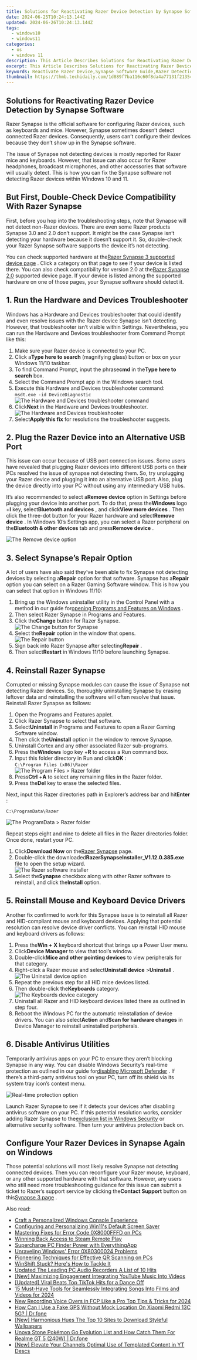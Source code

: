 ```yaml
---
title: Solutions for Reactivating Razer Device Detection by Synapse Software
date: 2024-06-25T10:24:13.144Z
updated: 2024-06-26T10:24:13.144Z
tags:
  - windows10
  - windows11
categories:
  - os
  - windows 11
description: This Article Describes Solutions for Reactivating Razer Device Detection by Synapse Software
excerpt: This Article Describes Solutions for Reactivating Razer Device Detection by Synapse Software
keywords: Reactivate Razer Device,Synapse Software Guide,Razer Detection Fix,Razer-Synapse Connection,Reset Razer Hardware,Razer Device Support,Restore Razer Functionality
thumbnail: https://thmb.techidaily.com/1d889f7ba116c60f8da4a77131f21354069b9feb0f07282f1ae108dd24c44c29.jpg
---
```


## Solutions for Reactivating Razer Device Detection by Synapse Software

 Razer Synapse is the official software for configuring Razer devices, such as keyboards and mice. However, Synapse sometimes doesn’t detect connected Razer devices. Consequently, users can’t configure their devices because they don’t show up in the Synapse software.

 The issue of Synapse not detecting devices is mostly reported for Razer mice and keyboards. However, that issue can also occur for Razer headphones, broadcast microphones, and other accessories that software will usually detect. This is how you can fix the Synapse software not detecting Razer devices within Windows 10 and 11.

## But First, Double-Check Device Compatibility With Razer Synapse

 First, before you hop into the troubleshooting steps, note that Synapse will not detect non-Razer devices. There are even some Razer products Synapse 3.0 and 2.0 don’t support. It might be the case Synapse isn’t detecting your hardware because it doesn’t support it. So, double-check your Razer Synapse software supports the device it’s not detecting.

 You can check supported hardware at the[Razer Synapse 3 supported device page](https://mysupport.razer.com/app/answers/detail/a%5Fid/4130/~/razer-synapse-3-supported-devices) . Click a category on that page to see if your device is listed there. You can also check compatibility for version 2.0 at the[Razer Synapse 2.0](https://mysupport.razer.com/app/answers/detail/a%5Fid/4131/~/razer-synapse-2.0-supported-devices) supported device page. If your device is listed among the supported hardware on one of those pages, your Synapse software should detect it.

## 1\. Run the Hardware and Devices Troubleshooter

 Windows has a Hardware and Devices troubleshooter that could identify and even resolve issues with the Razer device Synapse isn’t detecting. However, that troubleshooter isn’t visible within Settings. Nevertheless, you can run the Hardware and Devices troubleshooter from Command Prompt like this:

1. Make sure your Razer device is connected to your PC.
2. Click a**Type here to search** (magnifying glass) button or box on your Windows 11/10 taskbar.
3. To find Command Prompt, input the phrase**cmd** in the**Type here to search** box.
4. Select the Command Prompt app in the Windows search tool.
5. Execute this Hardware and Devices troubleshooter command:  
`msdt.exe -id DeviceDiagnostic`  
![The Hardware and Devices troubleshooter command](https://static1.makeuseofimages.com/wordpress/wp-content/uploads/2023/03/hardware-troubleshooter-command.jpg)
6. Click**Next** in the Hardware and Devices troubleshooter.  
![The Hardware and Devices troubleshooter](https://static1.makeuseofimages.com/wordpress/wp-content/uploads/2023/03/the-hardware-and-devices-troubleshooter.jpg)
7. Select**Apply this fix** for resolutions the troubleshooter suggests.

## 2\. Plug the Razer Device into an Alternative USB Port

 This issue can occur because of USB port connection issues. Some users have revealed that plugging Razer devices into different USB ports on their PCs resolved the issue of synapse not detecting them. So, try unplugging your Razer device and plugging it into an alternative USB port. Also, plug the device directly into your PC without using any intermediary USB hubs.

 It’s also recommended to select a**Remove device** option in Settings before plugging your device into another port. To do that, press the**Windows** logo +**I** key, select**Bluetooth and devices** , and click**View more** **devices** . Then click the three-dot button for your Razer hardware and select**Remove device** . In Windows 10’s Settings app, you can select a Razer peripheral on the**Bluetooth & other devices** tab and press**Remove device** .

![The Remove device option](https://static1.makeuseofimages.com/wordpress/wp-content/uploads/2023/03/remove-device-option.jpg)

## 3\. Select Synapse’s Repair Option

 A lot of users have also said they’ve been able to fix Synapse not detecting devices by selecting a**Repair** option for that software. Synapse has a**Repair** option you can select on a Razer Gaming Software window. This is how you can select that option in Windows 11/10:

1. Bring up the Windows uninstaller utility in the Control Panel with a method in our guide for[opening Programs and Features on Windows](https://www.makeuseof.com/windows-open-programs-and-features-tool/) .
2. Then select Razer Synapse in Programs and Features.
3. Click the**Change** button for Razer Synapse.  
![The Change button for Synapse](https://static1.makeuseofimages.com/wordpress/wp-content/uploads/2023/03/change-button.jpg)
4. Select the**Repair** option in the window that opens.  
![The Repair button](https://static1.makeuseofimages.com/wordpress/wp-content/uploads/2023/03/repair-button.jpg)
5. Sign back into Razer Synapse after selecting**Repair** .
6. Then select**Restart** in Windows 11/10 before launching Synapse.

## 4\. Reinstall Razer Synapse

 Corrupted or missing Synapse modules can cause the issue of Synapse not detecting Razer devices. So, thoroughly uninstalling Synapse by erasing leftover data and reinstalling the software will often resolve that issue. Reinstall Razer Synapse as follows:

1. Open the Programs and Features applet.
2. Click Razer Synapse to select that software.
3. Select**Uninstall** in Programs and Features to open a Razer Gaming Software window.
4. Then click the**Uninstall** option in the window to remove Synapse.
5. Uninstall Cortex and any other associated Razer sub-programs.
6. Press the**Windows** logo key +**R** to access a Run command box.
7. Input this folder directory in Run and click**OK** :  
`C:\Program Files (x86)\Razer`  
![The Program Files > Razer folder](https://static1.makeuseofimages.com/wordpress/wp-content/uploads/2023/03/razer-directory.jpg)
8. Press**Ctrl** +**A** to select any remaining files in the Razer folder.
9. Press the**Del** key to erase the selected files.

 Next, input this Razer directories path in Explorer’s address bar and hit**Enter** :

`C:\ProgramData\Razer`

![The ProgramData > Razer folder](https://static1.makeuseofimages.com/wordpress/wp-content/uploads/2023/03/razer-subfolder.jpg)

 Repeat steps eight and nine to delete all files in the Razer directories folder. Once done, restart your PC.

1. Click**Download Now** on the[Razer Synapse](https://razer.a9yw.net/c/119570/642901/10229?subId1=UUmuoUeUpU2022703&subId2=emuo&u=https%3A%2F%2Fwww.razer.com%2Fgb-en%2Fsynapse-3) page.
2. Double-click the downloaded**RazerSynapseInstaller\_V1.12.0.385.exe** file to open the setup wizard.  
![The Razer software installer](https://static1.makeuseofimages.com/wordpress/wp-content/uploads/2023/03/razer-installer.jpg)
3. Select the**Synapse** checkbox along with other Razer software to reinstall, and click the**Install** option.

## 5\. Reinstall Mouse and Keyboard Device Drivers

 Another fix confirmed to work for this Synapse issue is to reinstall all Razer and HID-compliant mouse and keyboard devices. Applying that potential resolution can resolve device driver conflicts. You can reinstall HID mouse and keyboard drivers as follows:

1. Press the**Win +** **X** keyboard shortcut that brings up a Power User menu.
2. Click**Device Manager** to view that tool’s window.
3. Double-click**Mice and other pointing devices** to view peripherals for that category.
4. Right-click a Razer mouse and select**Uninstall device** \>**Uninstall** .  
![The Uninstall device option](https://static1.makeuseofimages.com/wordpress/wp-content/uploads/2023/03/uninstall-device-option.jpg)
5. Repeat the previous step for all HID mice devices listed.
6. Then double-click the**Keyboards** category.  
![The Keyboards device category](https://static1.makeuseofimages.com/wordpress/wp-content/uploads/2023/03/keyboards-category.jpg)
7. Uninstall all Razer and HID keyboard devices listed there as outlined in step four.
8. Reboot the Windows PC for the automatic reinstallation of device drivers. You can also select**Action** and**Scan for hardware changes** in Device Manager to reinstall uninstalled peripherals.

## 6\. Disable Antivirus Utilities

 Temporarily antivirus apps on your PC to ensure they aren’t blocking Synapse in any way. You can disable Windows Security’s real-time protection as outlined in our guide for[disabling Microsoft Defender](https://www.makeuseof.com/how-to-turn-off-microsoft-defender-windows-11/) . If there’s a third-party antivirus tool on your PC, turn off its shield via its system tray icon’s context menu.

![Real-time protection option](https://static1.makeuseofimages.com/wordpress/wp-content/uploads/2023/03/real-time-protection-option2.jpg)

 Launch Razer Synapse to see if it detects your devices after disabling antivirus software on your PC. If this potential resolution works, consider adding Razer Synapse to the[exclusion list in Windows Security](https://www.makeuseof.com/windows-11-security-exclusions/) or alternative security software. Then turn your antivirus protection back on.

## Configure Your Razer Devices in Synapse Again on Windows

 Those potential solutions will most likely resolve Synapse not detecting connected devices. Then you can reconfigure your Razer mouse, keyboard, or any other supported hardware with that software. However, any users who still need more troubleshooting guidance for this issue can submit a ticket to Razer’s support service by clicking the**Contact Support** button on this[Synapse 3 page](https://mysupport.razer.com/app/answers/detail/a%5Fid/3783/~/razer-synapse-3-support) .

<ins class="adsbygoogle"
     style="display:block"
     data-ad-format="autorelaxed"
     data-ad-client="ca-pub-7571918770474297"
     data-ad-slot="1223367746"></ins>



<ins class="adsbygoogle"
     style="display:block"
     data-ad-client="ca-pub-7571918770474297"
     data-ad-slot="8358498916"
     data-ad-format="auto"
     data-full-width-responsive="true"></ins>

<span class="atpl-alsoreadstyle">Also read:</span>
<div><ul>
<li><a href="https://win11.techidaily.com/craft-a-personalized-windows-console-experience/"><u>Craft a Personalized Windows Console Experience</u></a></li>
<li><a href="https://win11.techidaily.com/configuring-and-personalizing-win11s-default-screen-saver/"><u>Configuring and Personalizing Win11's Default Screen Saver</u></a></li>
<li><a href="https://win11.techidaily.com/mastering-fixes-for-error-code-0x8000fffd-on-pcs/"><u>Mastering Fixes for Error Code 0X8000FFFD on PCs</u></a></li>
<li><a href="https://win11.techidaily.com/winning-back-access-to-steam-remote-play/"><u>Winning Back Access to Steam Remote Play</u></a></li>
<li><a href="https://win11.techidaily.com/supercharge-pc-finder-power-with-everythingapp/"><u>Supercharge PC Finder Power with EverythingApp</u></a></li>
<li><a href="https://win11.techidaily.com/unraveling-windows-error-0x80300024-problems/"><u>Unraveling Windows' Error 0X80300024 Problems</u></a></li>
<li><a href="https://win11.techidaily.com/pioneering-techniques-for-effective-qr-scanning-on-pcs/"><u>Pioneering Techniques for Effective QR Scanning on PCs</u></a></li>
<li><a href="https://win11.techidaily.com/1719350994094-winshift-stuck-heres-how-to-tackle-it/"><u>WinShift Stuck? Here's How to Tackle It</u></a></li>
<li><a href="https://sound-tweaking.techidaily.com/updated-the-leading-pc-audio-recorders-a-list-of-10-hits/"><u>Updated The Leading PC Audio Recorders A List of 10 Hits</u></a></li>
<li><a href="https://vp-tips.techidaily.com/new-maximizing-engagement-integrating-youtube-music-into-videos/"><u>[New] Maximizing Engagement  Integrating YouTube Music Into Videos</u></a></li>
<li><a href="https://tiktok-videos.techidaily.com/updated-viral-beats-top-tiktok-hits-for-a-dance-off/"><u>[Updated] Viral Beats  Top TikTok Hits for a Dance Off</u></a></li>
<li><a href="https://sound-tweaking.techidaily.com/15-must-have-tools-for-seamlessly-integrating-songs-into-films-and-videos-for-2024/"><u>15 Must-Have Tools for Seamlessly Integrating Songs Into Films and Videos for 2024</u></a></li>
<li><a href="https://video-content-creator.techidaily.com/new-recording-voice-overs-in-fcp-like-a-pro-top-tips-and-tricks-for-2024/"><u>New Recording Voice Overs in FCP Like a Pro Top Tips & Tricks for 2024</u></a></li>
<li><a href="https://fake-location.techidaily.com/how-can-i-use-a-fake-gps-without-mock-location-on-xiaomi-redmi-13c-5g-drfone-by-drfone-virtual-android/"><u>How Can I Use a Fake GPS Without Mock Location On Xiaomi Redmi 13C 5G? | Dr.fone</u></a></li>
<li><a href="https://some-techniques.techidaily.com/new-harmonious-hues-the-top-10-sites-to-download-styleful-wallpapers/"><u>[New] Harmonious Hues  The Top 10 Sites to Download Styleful Wallpapers</u></a></li>
<li><a href="https://pokemon-go-android.techidaily.com/unova-stone-pokemon-go-evolution-list-and-how-catch-them-for-realme-gt-5-240w-drfone-by-drfone-virtual-android/"><u>Unova Stone Pokémon Go Evolution List and How Catch Them For Realme GT 5 (240W) | Dr.fone</u></a></li>
<li><a href="https://youtube-clips.techidaily.com/new-elevate-your-channels-optimal-use-of-templated-content-in-yt-descs/"><u>[New] Elevate Your Channels  Optimal Use of Templated Content in YT Descs</u></a></li>
</ul></div>
